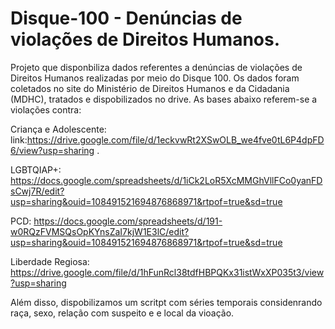 # Disque-100 - Denúncias de violações de Direitos Humanos.

Projeto que disponbiliza dados referentes a denúncias de violações de Direitos Humanos realizadas por meio do Disque 100. Os dados foram coletados no site do Ministério de Direitos Humanos e da Cidadania (MDHC), tratados e dispobilizados no drive. As bases abaixo referem-se a violações contra:

Criança e Adolescente: link:https://drive.google.com/file/d/1eckvwRt2XSwOLB_we4fve0tL6P4dpFD6/view?usp=sharing .

LGBTQIAP+: https://docs.google.com/spreadsheets/d/1iCk2LoR5XcMMGhVllFCo0yanFDsCwj7R/edit?usp=sharing&ouid=108491521694876868971&rtpof=true&sd=true

PCD: https://docs.google.com/spreadsheets/d/191-w0RQzFVMSQsOpKYnsZaI7kjW1E3lC/edit?usp=sharing&ouid=108491521694876868971&rtpof=true&sd=true

Liberdade Regiosa: https://drive.google.com/file/d/1hFunRcl38tdfHBPQKx31istWxXP035t3/view?usp=sharing

Além disso, dispobilizamos um scritpt com séries temporais considenrando raça, sexo, relação com suspeito e e local da vioação.
